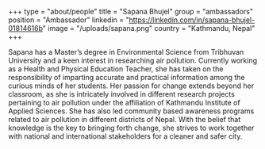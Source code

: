 +++
type = "about/people"
title = "Sapana Bhujel"
group = "ambassadors"
position = "Ambassador"
linkedin = "https://linkedin.com/in/sapana-bhujel-01814616b"
image = "/uploads/sapana.png"
country = "Kathmandu, Nepal"
+++
<!--StartFragment-->

Sapana has a Master’s degree in Environmental Science from Tribhuvan University and a keen interest in researching air pollution. Currently working as a Health and Physical Education Teacher, she has taken on the responsibility of imparting accurate and practical information among the curious minds of her students. Her passion for change extends beyond her classroom, as she is intricately involved in different research projects pertaining to air pollution under the affiliation of Kathmandu Institute of Applied Sciences. She has also led community based awareness programs related to air pollution in different districts of Nepal. With the belief that knowledge is the key to bringing forth change, she strives to work together with national and international stakeholders for a cleaner and safer city.



<!--EndFragment-->